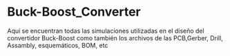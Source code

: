 # Buck-Boost_Converter
Aquí se encuentran todas las simulaciones utilizadas en el diseño del convertidor Buck-Boost como también los archivos de las PCB,Gerber, Drill, Assambly, esquemáticos, BOM, etc
